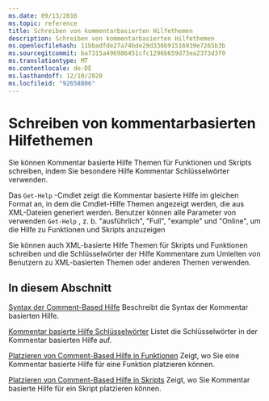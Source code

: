 ```yaml
---
ms.date: 09/13/2016
ms.topic: reference
title: Schreiben von kommentarbasierten Hilfethemen
description: Schreiben von kommentarbasierten Hilfethemen
ms.openlocfilehash: 11bbadfde27a74bde29d336b91516939e7265b3b
ms.sourcegitcommit: ba7315a496986451cfc1296b659d73ea2373d3f0
ms.translationtype: MT
ms.contentlocale: de-DE
ms.lasthandoff: 12/10/2020
ms.locfileid: "92658806"
---
```

# <a name="writing-comment-based-help-topics"></a>Schreiben von kommentarbasierten Hilfethemen

Sie können Kommentar basierte Hilfe Themen für Funktionen und Skripts schreiben, indem Sie besondere Hilfe Kommentar Schlüsselwörter verwenden.

 Das `Get-Help` -Cmdlet zeigt die Kommentar basierte Hilfe im gleichen Format an, in dem die Cmdlet-Hilfe Themen angezeigt werden, die aus XML-Dateien generiert werden. Benutzer können alle Parameter von verwenden `Get-Help` , z. b. "ausführlich", "Full", "example" und "Online", um die Hilfe zu Funktionen und Skripts anzuzeigen

 Sie können auch XML-basierte Hilfe Themen für Skripts und Funktionen schreiben und die Schlüsselwörter der Hilfe Kommentare zum Umleiten von Benutzern zu XML-basierten Themen oder anderen Themen verwenden.

## <a name="in-this-section"></a>In diesem Abschnitt

 [Syntax der Comment-Based Hilfe](./syntax-of-comment-based-help.md) Beschreibt die Syntax der Kommentar basierten Hilfe.

 [Kommentar basierte Hilfe Schlüsselwörter](./comment-based-help-keywords.md) Listet die Schlüsselwörter in der Kommentar basierten Hilfe auf.

 [Platzieren von Comment-Based Hilfe in Funktionen](./placing-comment-based-help-in-functions.md) Zeigt, wo Sie eine Kommentar basierte Hilfe für eine Funktion platzieren können.

 [Platzieren von Comment-Based Hilfe in Skripts](./placing-comment-based-help-in-scripts.md) Zeigt, wo Sie Kommentar basierte Hilfe für ein Skript platzieren können.
